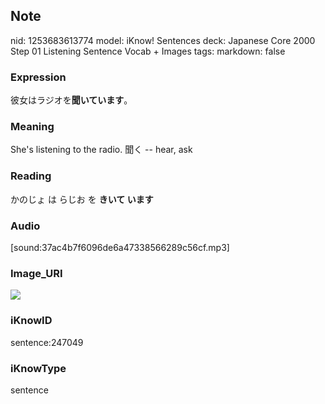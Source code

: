 ## Note
nid: 1253683613774
model: iKnow! Sentences
deck: Japanese Core 2000 Step 01 Listening Sentence Vocab + Images
tags: 
markdown: false

### Expression
<!DOCTYPE html>
<title></title>
彼女はラジオを<b>聞いています</b>。



### Meaning
She's listening to the radio.
聞く -- hear, ask

### Reading
<!DOCTYPE html>
<title></title>
かのじょ は らじお を <b>きいて います</b>



### Audio
[sound:37ac4b7f6096de6a47338566289c56cf.mp3]

### Image_URI
<!DOCTYPE html>
<title></title>
<img src="9f89497411c77ad08e877e5394ed878a.jpg">



### iKnowID
sentence:247049

### iKnowType
sentence
